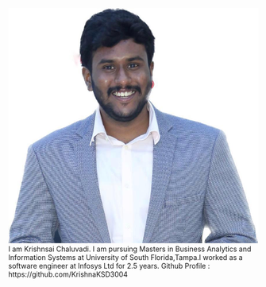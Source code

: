 <img src = https://github.com/KrishnaKSD3004/Introduction/blob/5fc99bc6cb4d32fdd57acaf57a649d4ff1fa9cac/WhatsApp%20Image%202023-04-20%20at%2023.37.31.jpg>
I am Krishnsai Chaluvadi. I am pursuing Masters in Business Analytics and Information Systems at University of South Florida,Tampa.I worked as a software engineer at Infosys Ltd for 2.5 years.
Github Profile : https://github.com/KrishnaKSD3004
